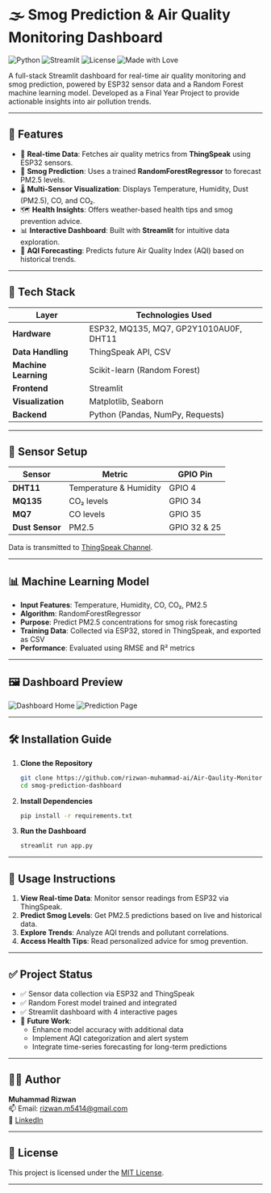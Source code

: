 # 🌫️ Smog Prediction & Air Quality Monitoring Dashboard

![Python](https://img.shields.io/badge/Python-3.8+-blue.svg)
![Streamlit](https://img.shields.io/badge/Streamlit-1.29.0-red)
![License](https://img.shields.io/badge/License-MIT-green.svg)
![Made with Love](https://img.shields.io/badge/Made%20with-❤️-red)

A full-stack Streamlit dashboard for real-time air quality monitoring and smog prediction, powered by ESP32 sensor data and a Random Forest machine learning model. Developed as a Final Year Project to provide actionable insights into air pollution trends.

---

## 🚀 Features

- 📡 **Real-time Data**: Fetches air quality metrics from **ThingSpeak** using ESP32 sensors.
- 🧠 **Smog Prediction**: Uses a trained **RandomForestRegressor** to forecast PM2.5 levels.
- 🌡️ **Multi-Sensor Visualization**: Displays Temperature, Humidity, Dust (PM2.5), CO, and CO₂.
- 🗺️ **Health Insights**: Offers weather-based health tips and smog prevention advice.
- 📊 **Interactive Dashboard**: Built with **Streamlit** for intuitive data exploration.
- 🔮 **AQI Forecasting**: Predicts future Air Quality Index (AQI) based on historical trends.

---

## 🧰 Tech Stack

| Layer              | Technologies Used                            |
|--------------------|---------------------------------------------|
| **Hardware**       | ESP32, MQ135, MQ7, GP2Y1010AU0F, DHT11      |
| **Data Handling**  | ThingSpeak API, CSV                         |
| **Machine Learning**| Scikit-learn (Random Forest)                |
| **Frontend**       | Streamlit                                   |
| **Visualization**  | Matplotlib, Seaborn                         |
| **Backend**        | Python (Pandas, NumPy, Requests)            |

---

## 🔌 Sensor Setup

| Sensor        | Metric                  | GPIO Pin       |
|---------------|-------------------------|----------------|
| **DHT11**     | Temperature & Humidity  | GPIO 4         |
| **MQ135**     | CO₂ levels             | GPIO 34        |
| **MQ7**       | CO levels              | GPIO 35        |
| **Dust Sensor**| PM2.5                  | GPIO 32 & 25   |

Data is transmitted to [ThingSpeak Channel](https://thingspeak.com/channels/2936691).

---

## 📊 Machine Learning Model

- **Input Features**: Temperature, Humidity, CO, CO₂, PM2.5
- **Algorithm**: RandomForestRegressor
- **Purpose**: Predict PM2.5 concentrations for smog risk forecasting
- **Training Data**: Collected via ESP32, stored in ThingSpeak, and exported as CSV
- **Performance**: Evaluated using RMSE and R² metrics

---

## 🖼️ Dashboard Preview

![Dashboard Home](assets/dashboard_home.png)
![Prediction Page](assets/prediction_page.png)

---

## 🛠️ Installation Guide

1. **Clone the Repository**
   ```bash
   git clone https://github.com/rizwan-muhammad-ai/Air-Qaulity-Monitoring-dashboard.git
   cd smog-prediction-dashboard
   ```

2. **Install Dependencies**
   ```bash
   pip install -r requirements.txt
   ```

3. **Run the Dashboard**
   ```bash
   streamlit run app.py
   ```

---

## 🤖 Usage Instructions

1. **View Real-time Data**: Monitor sensor readings from ESP32 via ThingSpeak.
2. **Predict Smog Levels**: Get PM2.5 predictions based on live and historical data.
3. **Explore Trends**: Analyze AQI trends and pollutant correlations.
4. **Access Health Tips**: Read personalized advice for smog prevention.

---

## ✅ Project Status

- ✅ Sensor data collection via ESP32 and ThingSpeak
- ✅ Random Forest model trained and integrated
- ✅ Streamlit dashboard with 4 interactive pages
- 🚧 **Future Work**:
  - Enhance model accuracy with additional data
  - Implement AQI categorization and alert system
  - Integrate time-series forecasting for long-term predictions

---

## 👨‍💻 Author

**Muhammad Rizwan**  
📫 Email: rizwan.m5414@gmail.com  
🔗 [LinkedIn](https://www.linkedin.com/in/)  


---

## 📄 License

This project is licensed under the [MIT License](LICENSE).

---
